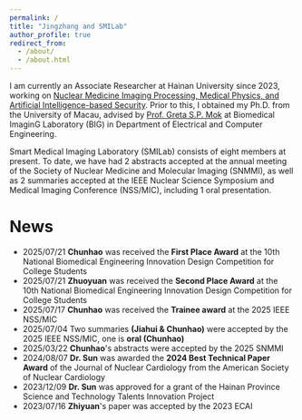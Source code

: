 ```yaml
---
permalink: /
title: "Jingzhang and SMILab"
author_profile: true
redirect_from: 
  - /about/
  - /about.html
---
```


I am currently an Associate Researcher at Hainan University since 2023, working on [Nuclear Medicine Imaging Processing, Medical Physics, and Artificial Intelligence-based Security](https://scs.hainanu.edu.cn/info/1051/2659.htm). Prior to this, I obtained my Ph.D. from the University of Macau, advised by [Prof. Greta S.P. Mok](https://big.fst.um.edu.mo/) at Biomedical ImaginG Laboratory (BIG) in Department of Electrical and Computer Engineering.

Smart Medical Imaging Laboratory (SMILab) consists of eight members at present. To date, we have had 2 abstracts accepted at the annual meeting of the Society of Nuclear Medicine and Molecular Imaging (SNMMI), as well as 2 summaries accepted at the IEEE Nuclear Science Symposium and Medical Imaging Conference (NSS/MIC), including 1 oral presentation.

News
======
- 2025/07/21 **Chunhao** was received the **First Place Award** at the 10th National Biomedical Engineering Innovation Design Competition for College Students
- 2025/07/21 **Zhuoyuan** was received the **Second Place Award** at the 10th National Biomedical Engineering Innovation Design Competition for College Students
- 2025/07/17 **Chunhao** was received the **Trainee award** at the 2025 IEEE NSS/MIC
- 2025/07/04 Two summaries **(Jiahui & Chunhao)** were accepted by the 2025 IEEE NSS/MIC, one is **oral (Chunhao)**
- 2025/03/22 **Chunhao**'s abstracts were accepted by the 2025 SNMMI
- 2024/08/07 **Dr. Sun** was awarded the **2024 Best Technical Paper Award** of the Journal of Nuclear Cardiology from the American Society of Nuclear Cardiology
- 2023/12/09 **Dr. Sun** was approved for a grant of the Hainan Province Science and Technology Talents Innovation Project
- 2023/07/16 **Zhiyuan**'s paper was accepted by the 2023 ECAI
